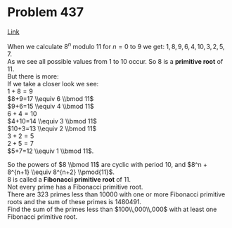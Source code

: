 # Problem 437

[Link](https://projecteuler.net/problem=437)

When we calculate $8^n$ modulo $11$ for $n=0$ to $9$ we get: $1, 8, 9, 6, 4, 10, 3, 2, 5, 7$.  
As we see all possible values from $1$ to $10$ occur. So $8$ is a **primitive root** of $11$.  
But there is more:  
If we take a closer look we see:  
$1+8=9$  
$8+9=17 \\equiv 6 \\bmod 11$  
$9+6=15 \\equiv 4 \\bmod 11$  
$6+4=10$  
$4+10=14 \\equiv 3 \\bmod 11$  
$10+3=13 \\equiv 2 \\bmod 11$  
$3+2=5$  
$2+5=7$  
$5+7=12 \\equiv 1 \\bmod 11$. 

So the powers of $8 \\bmod 11$ are cyclic with period $10$, and $8^n + 8^{n+1} \\equiv 8^{n+2} \\pmod{11}$.  
$8$ is called a **Fibonacci primitive root** of $11$.  
Not every prime has a Fibonacci primitive root.  
There are $323$ primes less than $10000$ with one or more Fibonacci primitive roots and the sum of these primes is $1480491$.  
Find the sum of the primes less than $100\\,000\\,000$ with at least one Fibonacci primitive root.